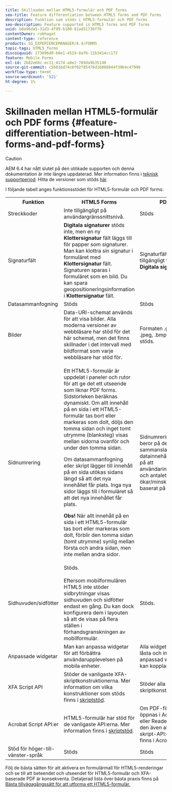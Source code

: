 ```yaml
---
title: Skillnaden mellan HTML5-formulär och PDF forms
seo-title: Feature differentiation between HTML5 forms and PDF forms
description: Funktion som stöds i HTML5-formulär och PDF forms
seo-description: Feature supported in HTML5 forms and PDF forms
uuid: b0a96da5-31d3-4f99-b100-91ad51736ffb
contentOwner: robhagat
content-type: reference
products: SG_EXPERIENCEMANAGER/6.4/FORMS
topic-tags: hTML5_forms
discoiquuid: 273096d0-b0e1-4519-8af6-11b3414cc172
feature: Mobile Forms
exl-id: 2b82e68c-ec11-417d-a8e2-769da9b35140
source-git-commit: c5b816d74c6f02f85476d16868844f39b4c47996
workflow-type: tm+mt
source-wordcount: '521'
ht-degree: 1%

---
```


# Skillnaden mellan HTML5-formulär och PDF forms {#feature-differentiation-between-html-forms-and-pdf-forms}

>[!CAUTION]
>
>AEM 6.4 har nått slutet på den utökade supporten och denna dokumentation är inte längre uppdaterad. Mer information finns i [teknisk supportperiod](https://helpx.adobe.com/support/programs/eol-matrix.html). Hitta de versioner som stöds [här](https://experienceleague.adobe.com/docs/).

I följande tabell anges funktionsstödet för HTML5-formulär och PDF forms:

<table> 
 <tbody>
  <tr>
   <th>Funktion</th> 
   <th>HTML5 Forms</th> 
   <th>PDF</th> 
  </tr>
  <tr>
   <td>Streckkoder<br /> </td> 
   <td>Inte tillgängligt på användargränssnittsnivå. </td> 
   <td>Stöds</td> 
  </tr>
  <tr>
   <td>Signaturfält<br /> </td> 
   <td><strong>Digitala signaturer</strong> stöds inte, men en ny <strong>Klottersignatur</strong> fält läggs till för papper som signaturer. Man kan klottra sin signatur i formuläret med <strong>Klottersignatur</strong> fält. Signaturen sparas i formuläret som en bild. Du kan spara geopositioneringsinformation i <strong>Klottersignatur</strong> fält.</td> 
   <td>Signaturfält är tillgängligt för <strong>Digitala signaturer</strong>.</td> 
  </tr>
  <tr>
   <td>Datasammanfogning</td> 
   <td>Stöds</td> 
   <td>Stöds</td> 
  </tr>
  <tr>
   <td>Bilder</td> 
   <td>Data-URI-schemat används för att visa bilder. Alla moderna versioner av webbläsare har stöd för det här schemat, men det finns skillnader i det intervall med bildformat som varje webbläsare har stöd för.<br /> </td> 
   <td>Formaten .gif, .png, .jpeg, .bmp och .tiff stöds.</td> 
  </tr>
  <tr>
   <td>Sidnumrering<br /> </td> 
   <td><p>Ett HTML5-formulär är uppdelat i paneler och rutor för att ge det ett utseende som liknar PDF forms. Sidstorleken beräknas dynamiskt. Om allt innehåll på en sida i ett HTML5-formulär tas bort eller markeras som dolt, döljs den tomma sidan och inget tomt utrymme (blanksteg) visas mellan sidorna ovanför och under den tomma sidan.</p> <p>Om datasammanfogning eller skript lägger till innehåll på en sida utökas sidans längd så att det nya innehållet får plats. Inga nya sidor läggs till i formuläret så att det nya innehållet får plats. </p> <p><strong>Obs!</strong> När allt innehåll på en sida i ett HTML5-formulär tas bort eller markeras som dolt, förblir den tomma sidan (tomt utrymme) synlig mellan första och andra sidan, men inte mellan andra sidor.</p> </td> 
   <td>Sidnumrering i PDF beror på det sammanslagna datainnehållet eller på att användarinnehållet och antalet sidor ökar/minskar baserat på det.</td> 
  </tr>
  <tr>
   <td>Sidhuvuden/sidfötter </td> 
   <td>Stöds. <br /> <br /> Eftersom mobilformulären HTML5 inte stöder sidbrytningar visas sidhuvuden och sidfötter endast en gång. Du kan dock konfigurera dem i layouten så att de visas på flera ställen i förhandsgranskningen av mobilformulär.<br /> </td> 
   <td>Stöds.</td> 
  </tr>
  <tr>
   <td>Anpassade widgetar</td> 
   <td>Man kan anpassa widgetar för att förbättra användarupplevelsen på mobila enheter.<br /> </td> 
   <td>Alla widgetar är låsta och ingen anpassad widget kan kopplas.<br /> </td> 
  </tr>
  <tr>
   <td>XFA Script API</td> 
   <td>Stöder de vanligaste XFA-skriptkonstruktionerna. Mer information om vilka konstruktioner som stöds finns i <a href="/help/forms/using/scripting-support.md">skriptstöd</a>.</td> 
   <td>Stöder alla XFA-skriptkonstruktioner.</td> 
  </tr>
  <tr>
   <td>Acrobat Script API:er </td> 
   <td>HTML5-formulär har stöd för de vanligaste API:erna. Mer information finns i <a href="/help/forms/using/scripting-support.md">skriptstöd</a>.</td> 
   <td>Om PDF-filen öppnas i Acrobat eller Reader stöder den även alla skript-API:er som finns i Acrobat.</td> 
  </tr>
  <tr>
   <td>Stöd för höger-till-vänster-språk </td> 
   <td>Stöds</td> 
   <td>Stöds</td> 
  </tr>
 </tbody>
</table>

Följ de bästa sätten för att aktivera en formulärmall för HTML5-renderingar och se till att beteendet och utseendet för HTML5-formulär och XFA-baserade PDF är konsekventa. Detaljerad lista över bästa praxis finns på [Bästa tillvägagångssätt för att utforma ett HTML5-formulär.](/help/forms/using/best-practices-for-html5-forms.md)
